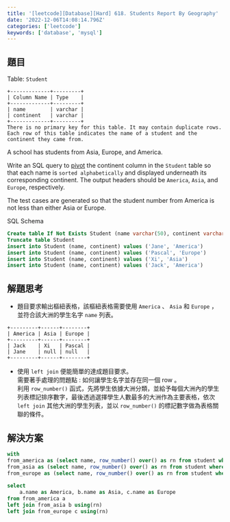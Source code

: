 ```yaml
---
title: '[leetcode][Database][Hard] 618. Students Report By Geography'
date: '2022-12-06T14:08:14.796Z'
categories: ['leetcode']
keywords: ['database', 'mysql']
---
```


## 題目

Table: `Student`
```
+-------------+---------+  
| Column Name | Type    |  
+-------------+---------+  
| name        | varchar |  
| continent   | varchar |  
+-------------+---------+  
There is no primary key for this table. It may contain duplicate rows.  
Each row of this table indicates the name of a student and the continent they came from.
```
A school has students from Asia, Europe, and America.

Write an SQL query to [pivot](https://en.wikipedia.org/wiki/Pivot_table) the continent column in the `Student` table so that each name is `sorted alphabetically` and displayed underneath its corresponding continent. The output headers should be `America`, `Asia`, and `Europe`, respectively.

The test cases are generated so that the student number from America is not less than either Asia or Europe.

SQL Schema
```sql
Create table If Not Exists Student (name varchar(50), continent varchar(7))  
Truncate table Student  
insert into Student (name, continent) values ('Jane', 'America')  
insert into Student (name, continent) values ('Pascal', 'Europe')  
insert into Student (name, continent) values ('Xi', 'Asia')  
insert into Student (name, continent) values ('Jack', 'America')
```
## 解題思考

*   題目要求輸出樞紐表格，該樞紐表格需要使用 `America` 、 `Asia` 和 `Europe` ，並符合該大洲的學生名字 `name` 列表。
```
+---------+------+--------+  
| America | Asia | Europe |  
+---------+------+--------+  
| Jack    | Xi   | Pascal |  
| Jane    | null | null   |  
+---------+------+--------+
```
*   使用 `left join` 便能簡單的達成題目要求。  
    需要著手處理的問題點 : 如何讓學生名字並存在同一個 row 。  
    利用 `row_number()` 函式，先將學生依據大洲分類，並給予每個大洲內的學生列表標記排序數字，最後透過選擇學生人數最多的大洲作為主要表格，依次 `left join` 其他大洲的學生列表，並以 `row_number()` 的標記數字做為表格關聯的條件。

## 解決方案
```sql
with  
from_america as (select name, row_number() over() as rn from student where continent = 'America' order by name asc),  
from_asia as (select name, row_number() over() as rn from student where continent = 'Asia' order by name asc),  
from_europe as (select name, row_number() over() as rn from student where continent = 'Europe' order by name asc)  
  
select  
    a.name as America, b.name as Asia, c.name as Europe  
from from_america a  
left join from_asia b using(rn)  
left join from_europe c using(rn)
```